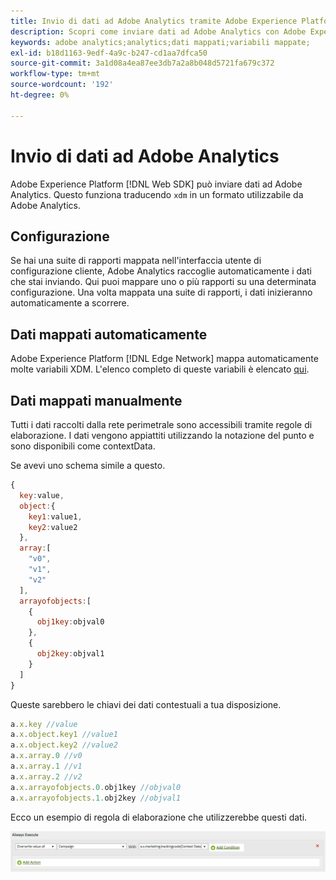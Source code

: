```yaml
---
title: Invio di dati ad Adobe Analytics tramite Adobe Experience Platform Web SDK
description: Scopri come inviare dati ad Adobe Analytics con Adobe Experience Platform Web SDK.
keywords: adobe analytics;analytics;dati mappati;variabili mappate;
exl-id: b18d1163-9edf-4a9c-b247-cd1aa7dfca50
source-git-commit: 3a1d08a4ea87ee3db7a2a8b048d5721fa679c372
workflow-type: tm+mt
source-wordcount: '192'
ht-degree: 0%

---
```


# Invio di dati ad Adobe Analytics

Adobe Experience Platform [!DNL Web SDK] può inviare dati ad Adobe Analytics. Questo funziona traducendo `xdm` in un formato utilizzabile da Adobe Analytics.

## Configurazione

Se hai una suite di rapporti mappata nell&#39;interfaccia utente di configurazione cliente, Adobe Analytics raccoglie automaticamente i dati che stai inviando. Qui puoi mappare uno o più rapporti su una determinata configurazione. Una volta mappata una suite di rapporti, i dati inizieranno automaticamente a scorrere.

## Dati mappati automaticamente

Adobe Experience Platform [!DNL Edge Network] mappa automaticamente molte variabili XDM. L&#39;elenco completo di queste variabili è elencato [qui](automatically-mapped-vars.md).

## Dati mappati manualmente

Tutti i dati raccolti dalla rete perimetrale sono accessibili tramite regole di elaborazione. I dati vengono appiattiti utilizzando la notazione del punto e sono disponibili come contextData.

Se avevi uno schema simile a questo.

```javascript
{
  key:value,
  object:{
    key1:value1,
    key2:value2
  },
  array:[
    "v0",
    "v1",
    "v2"
  ],
  arrayofobjects:[
    {
      obj1key:objval0
    },
    {
      obj2key:objval1
    }
  ]
}
```

Queste sarebbero le chiavi dei dati contestuali a tua disposizione.

```javascript
a.x.key //value
a.x.object.key1 //value1
a.x.object.key2 //value2
a.x.array.0 //v0
a.x.array.1 //v1
a.x.array.2 //v2
a.x.arrayofobjects.0.obj1key //objval0
a.x.arrayofobjects.1.obj2key //objval1
```

Ecco un esempio di regola di elaborazione che utilizzerebbe questi dati.

![Interfaccia delle regole di elaborazione](./assets/edge_analytics_processing_rules.png)
